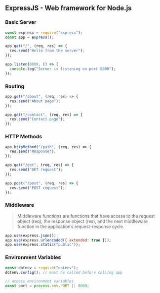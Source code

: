 ## ExpressJS - Web framework for Node.js

### Basic Server

```js
const express = require("express");
const app = express();

app.get("/", (req, res) => {
  res.send("Hello from the server");
});

app.listen(8000, () => {
  console.log("Server is listening on port 8000");
});
```

### Routing

```js
app.get("/about", (req, res) => {
  res.send("About page");
});

app.get("/contact", (req, res) => {
  res.send("Contact page");
});
```

### HTTP Methods

```js
app.httpMethod("/path", (req, res) => {
  res.send("Response");
});

app.get("/get", (req, res) => {
  res.send("GET request");
});

app.post("/post", (req, res) => {
  res.send("POST request");
});
```

### Middleware

> Middleware functions are functions that have access to the request object (req),
> the response object (res),
> and the next middleware function in the application’s request-response cycle.

```js
app.use(express.json());
app.use(express.urlencoded({ extended: true }));
app.use(express.static("public"));
```

### Environment Variables

```js
const dotenv = require("dotenv");
dotenv.config(); // must be called before calling app

// access environment variables
const port = process.env.PORT || 8000;
```
